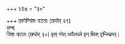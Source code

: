 +++
title = "३०"

+++
एकोन्त्रिंशः पटलः (छप्तेर् २९)  
अन्द्  
त्रिंशः पटलः (छप्तेर् ३०) इस् नोत् अवैलब्ले इन् थिस् ट्रन्स्च्रिप्त्।  
